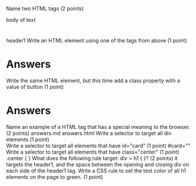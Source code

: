 Name two HTML tags (2 points) 
<body></body> body of text  <h1></h1> header1
Write an HTML element using one of the tags from above (1 point)
<h1>Answers</h1>
Write the same HTML element, but this time add a class property with a value of button (1 point)
<div class="Answers">
  <h1>Answers</h1>
</div>
Name an example of a HTML tag that has a special meaning to the browser. (2 points)
answers.md answers.html
Write a selector to target all div elements (1 point) 
<div ..!!important..>
Write a selector to target all elements that have id="card" (1 point)
#card=""
Write a selector to target all elements that have class="center" (1 point)
.center { }
What does the following rule target: div > h1 { }? (2 points)
it targets the header1, and the space between the opening and closing div on each side of the header1 tag.
Write a CSS rule to set the text color of all h1 elements on the page to green. (1 point)
<style>
  h1 : colorgreen;
</style>
